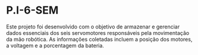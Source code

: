 # P.I-6-SEM
 Este projeto foi desenvolvido com o objetivo de armazenar e gerenciar dados essenciais dos seis servomotores responsáveis pela movimentação da mão robótica. As informações coletadas incluem a posição dos motores, a voltagem e a porcentagem da bateria. 
